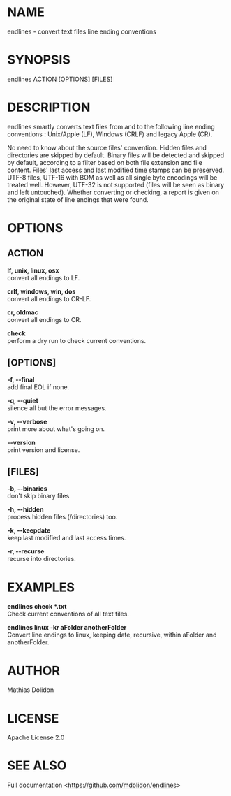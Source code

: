 NAME
====

endlines - convert text files line ending conventions

SYNOPSIS
========

endlines ACTION \[OPTIONS\] \[FILES\]

DESCRIPTION
===========

endlines smartly converts text files from and to the following line
ending conventions : Unix/Apple (LF), Windows (CRLF) and legacy Apple
(CR).

No need to know about the source files' convention. Hidden files and
directories are skipped by default. Binary files will be detected and
skipped by default, according to a filter based on both file extension
and file content. Files' last access and last modified time stamps can
be preserved. UTF-8 files, UTF-16 with BOM as well as all single byte
encodings will be treated well. However, UTF-32 is not supported (files
will be seen as binary and left untouched). Whether converting or
checking, a report is given on the original state of line endings that
were found.

OPTIONS
=======

ACTION
------

**lf, unix, linux, osx**  
convert all endings to LF.

**crlf, windows, win, dos**  
convert all endings to CR-LF.

**cr, oldmac**  
convert all endings to CR.

**check**  
perform a dry run to check current conventions.

\[OPTIONS\]
-----------

**-f, --final**  
add final EOL if none.

**-q, --quiet**  
silence all but the error messages.

**-v, --verbose**  
print more about what's going on.

**--version**  
print version and license.

\[FILES\]
---------

**-b, --binaries**  
don't skip binary files.

**-h, --hidden**  
process hidden files (/directories) too.

**-k, --keepdate**  
keep last modified and last access times.

**-r, --recurse**  
recurse into directories.

EXAMPLES
========

**endlines check \*.txt**  
Check current conventions of all text files.

**endlines linux -kr aFolder anotherFolder**  
Convert line endings to linux, keeping date, recursive, within aFolder
and anotherFolder.

AUTHOR
======

Mathias Dolidon

LICENSE
=======

Apache License 2.0

SEE ALSO
========

Full documentation &lt;https://github.com/mdolidon/endlines&gt;
